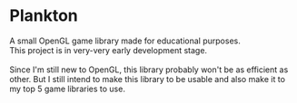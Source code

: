 # Plankton
A small OpenGL game library made for educational purposes.\
This project is in very-very early development stage.\
\
Since I'm still new to OpenGL, this library probably won't be as efficient as other.
But I still intend to make this library to be usable and also make it to my top 5 game libraries to use.
